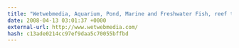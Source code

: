 ```yaml
---
title: "Wetwebmedia, Aquarium, Pond, Marine and Freshwater Fish, reef tanks, and  Aquatics Information"
date: 2008-04-13 03:01:37 +0000
external-url: http://www.wetwebmedia.com/
hash: c13ade0214cc97ef9daa5c70055bffbd
---
```



